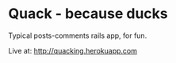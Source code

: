 # Quack - because ducks
Typical posts-comments rails app, for fun.

Live at: http://quacking.herokuapp.com
